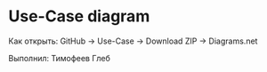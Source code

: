 # Use-Case diagram
Как открыть: GitHub -> Use-Case -> Download ZIP -> Diagrams.net

Выполнил: Тимофеев Глеб 
